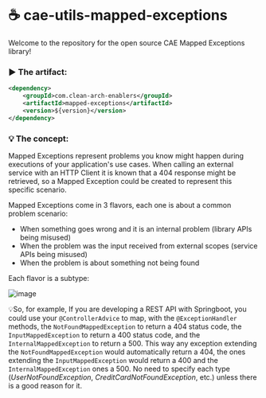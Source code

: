 # ☕ cae-utils-mapped-exceptions
Welcome to the repository for the open source CAE Mapped Exceptions library!

### ▶️ The artifact:
```xml
<dependency>
    <groupId>com.clean-arch-enablers</groupId>
    <artifactId>mapped-exceptions</artifactId>
    <version>${version}</version>
</dependency>
```

### 💡 The concept:

Mapped Exceptions represent problems you know might happen during executions of your application's use cases. When calling an external service with an HTTP Client it is known that a 404 response might be retrieved, so a Mapped Exception could be created to represent this specific scenario. 

Mapped Exceptions come in 3 flavors, each one is about a common problem scenario:

- When something goes wrong and it is an internal problem (library APIs being misused)
- When the problem was the input received from external scopes (service APIs being misused)
- When the problem is about something not being found

Each flavor is a subtype:

![image](https://github.com/clean-arch-enablers-project/cae-framework/assets/60593328/64385f5d-7d7e-4b0d-9fc1-77f62399a572)

💡So, for example, If you are developing a REST API with Springboot, you could use your ```@ControllerAdvice``` to map, with the ```@ExceptionHandler``` methods, the ```NotFoundMappedException``` to return a 404 status code, the ```InputMappedException``` to return a 400 status code, and the ```InternalMappedException``` to return a 500. This way any exception extending the ```NotFoundMappedException``` would automatically return a 404, the ones extending the ```InputMappedException``` would return a 400 and the ```InternalMappedException``` ones a 500. No need to specify each type (_UserNotFoundException_, _CreditCardNotFoundException_, etc.) unless there is a good reason for it.
